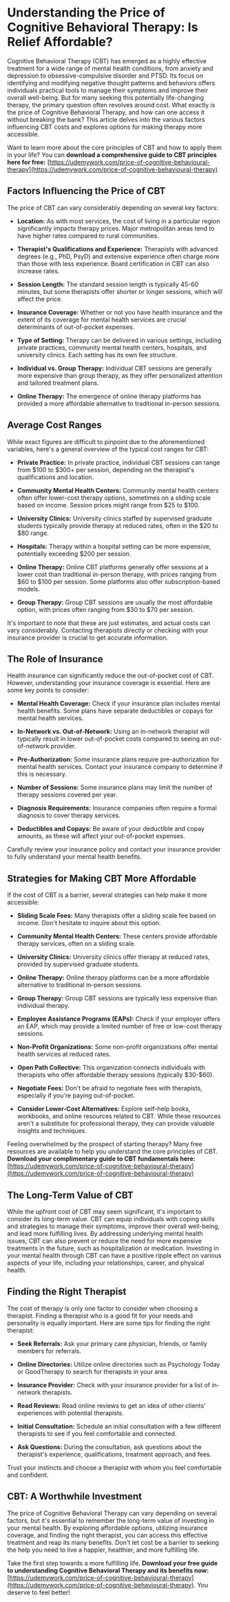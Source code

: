 # Understanding the Price of Cognitive Behavioral Therapy: Is Relief Affordable?

Cognitive Behavioral Therapy (CBT) has emerged as a highly effective treatment for a wide range of mental health conditions, from anxiety and depression to obsessive-compulsive disorder and PTSD. Its focus on identifying and modifying negative thought patterns and behaviors offers individuals practical tools to manage their symptoms and improve their overall well-being. But for many seeking this potentially life-changing therapy, the primary question often revolves around cost. What exactly *is* the price of Cognitive Behavioral Therapy, and how can one access it without breaking the bank? This article delves into the various factors influencing CBT costs and explores options for making therapy more accessible.

Want to learn more about the core principles of CBT and how to apply them in your life? You can **download a comprehensive guide to CBT principles here for free:** [https://udemywork.com/price-of-cognitive-behavioural-therapy](https://udemywork.com/price-of-cognitive-behavioural-therapy)

## Factors Influencing the Price of CBT

The price of CBT can vary considerably depending on several key factors:

*   **Location:** As with most services, the cost of living in a particular region significantly impacts therapy prices. Major metropolitan areas tend to have higher rates compared to rural communities.

*   **Therapist's Qualifications and Experience:** Therapists with advanced degrees (e.g., PhD, PsyD) and extensive experience often charge more than those with less experience. Board certification in CBT can also increase rates.

*   **Session Length:** The standard session length is typically 45-60 minutes, but some therapists offer shorter or longer sessions, which will affect the price.

*   **Insurance Coverage:** Whether or not you have health insurance and the extent of its coverage for mental health services are crucial determinants of out-of-pocket expenses.

*   **Type of Setting:** Therapy can be delivered in various settings, including private practices, community mental health centers, hospitals, and university clinics. Each setting has its own fee structure.

*   **Individual vs. Group Therapy:** Individual CBT sessions are generally more expensive than group therapy, as they offer personalized attention and tailored treatment plans.

*   **Online Therapy:** The emergence of online therapy platforms has provided a more affordable alternative to traditional in-person sessions.

## Average Cost Ranges

While exact figures are difficult to pinpoint due to the aforementioned variables, here's a general overview of the typical cost ranges for CBT:

*   **Private Practice:** In private practice, individual CBT sessions can range from \$100 to \$300+ per session, depending on the therapist's qualifications and location.

*   **Community Mental Health Centers:** Community mental health centers often offer lower-cost therapy options, sometimes on a sliding scale based on income. Session prices might range from \$25 to \$100.

*   **University Clinics:** University clinics staffed by supervised graduate students typically provide therapy at reduced rates, often in the \$20 to \$80 range.

*   **Hospitals:** Therapy within a hospital setting can be more expensive, potentially exceeding \$200 per session.

*   **Online Therapy:** Online CBT platforms generally offer sessions at a lower cost than traditional in-person therapy, with prices ranging from \$60 to \$100 per session. Some platforms also offer subscription-based models.

*   **Group Therapy:** Group CBT sessions are usually the most affordable option, with prices often ranging from \$30 to \$70 per session.

It's important to note that these are just estimates, and actual costs can vary considerably. Contacting therapists directly or checking with your insurance provider is crucial to get accurate information.

## The Role of Insurance

Health insurance can significantly reduce the out-of-pocket cost of CBT. However, understanding your insurance coverage is essential. Here are some key points to consider:

*   **Mental Health Coverage:** Check if your insurance plan includes mental health benefits. Some plans have separate deductibles or copays for mental health services.

*   **In-Network vs. Out-of-Network:** Using an in-network therapist will typically result in lower out-of-pocket costs compared to seeing an out-of-network provider.

*   **Pre-Authorization:** Some insurance plans require pre-authorization for mental health services. Contact your insurance company to determine if this is necessary.

*   **Number of Sessions:** Some insurance plans may limit the number of therapy sessions covered per year.

*   **Diagnosis Requirements:** Insurance companies often require a formal diagnosis to cover therapy services.

*   **Deductibles and Copays:** Be aware of your deductible and copay amounts, as these will affect your out-of-pocket expenses.

Carefully review your insurance policy and contact your insurance provider to fully understand your mental health benefits.

## Strategies for Making CBT More Affordable

If the cost of CBT is a barrier, several strategies can help make it more accessible:

*   **Sliding Scale Fees:** Many therapists offer a sliding scale fee based on income. Don't hesitate to inquire about this option.

*   **Community Mental Health Centers:** These centers provide affordable therapy services, often on a sliding scale.

*   **University Clinics:** University clinics offer therapy at reduced rates, provided by supervised graduate students.

*   **Online Therapy:** Online therapy platforms can be a more affordable alternative to traditional in-person sessions.

*   **Group Therapy:** Group CBT sessions are typically less expensive than individual therapy.

*   **Employee Assistance Programs (EAPs):** Check if your employer offers an EAP, which may provide a limited number of free or low-cost therapy sessions.

*   **Non-Profit Organizations:** Some non-profit organizations offer mental health services at reduced rates.

*   **Open Path Collective:** This organization connects individuals with therapists who offer affordable therapy sessions (typically \$30-\$60).

*   **Negotiate Fees:** Don't be afraid to negotiate fees with therapists, especially if you're paying out-of-pocket.

*   **Consider Lower-Cost Alternatives:** Explore self-help books, workbooks, and online resources related to CBT. While these resources aren't a substitute for professional therapy, they can provide valuable insights and techniques.

Feeling overwhelmed by the prospect of starting therapy? Many free resources are available to help you understand the core principles of CBT. **Download your complimentary guide to CBT fundamentals here:** [https://udemywork.com/price-of-cognitive-behavioural-therapy](https://udemywork.com/price-of-cognitive-behavioural-therapy)

## The Long-Term Value of CBT

While the upfront cost of CBT may seem significant, it's important to consider its long-term value. CBT can equip individuals with coping skills and strategies to manage their symptoms, improve their overall well-being, and lead more fulfilling lives. By addressing underlying mental health issues, CBT can also prevent or reduce the need for more expensive treatments in the future, such as hospitalization or medication. Investing in your mental health through CBT can have a positive ripple effect on various aspects of your life, including your relationships, career, and physical health.

## Finding the Right Therapist

The cost of therapy is only one factor to consider when choosing a therapist. Finding a therapist who is a good fit for your needs and personality is equally important. Here are some tips for finding the right therapist:

*   **Seek Referrals:** Ask your primary care physician, friends, or family members for referrals.

*   **Online Directories:** Utilize online directories such as Psychology Today or GoodTherapy to search for therapists in your area.

*   **Insurance Provider:** Check with your insurance provider for a list of in-network therapists.

*   **Read Reviews:** Read online reviews to get an idea of other clients' experiences with potential therapists.

*   **Initial Consultation:** Schedule an initial consultation with a few different therapists to see if you feel comfortable and connected.

*   **Ask Questions:** During the consultation, ask questions about the therapist's experience, qualifications, treatment approach, and fees.

Trust your instincts and choose a therapist with whom you feel comfortable and confident.

## CBT: A Worthwhile Investment

The price of Cognitive Behavioral Therapy can vary depending on several factors, but it's essential to remember the long-term value of investing in your mental health. By exploring affordable options, utilizing insurance coverage, and finding the right therapist, you can access this effective treatment and reap its many benefits. Don't let cost be a barrier to seeking the help you need to live a happier, healthier, and more fulfilling life.

Take the first step towards a more fulfilling life. **Download your free guide to understanding Cognitive Behavioral Therapy and its benefits now:** [https://udemywork.com/price-of-cognitive-behavioural-therapy](https://udemywork.com/price-of-cognitive-behavioural-therapy). You deserve to feel better!
